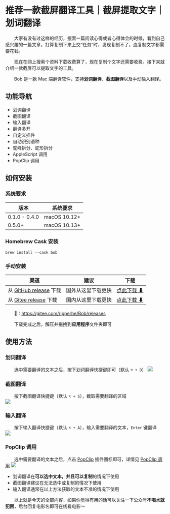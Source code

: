# 推荐一款截屏翻译工具｜截屏提取文字｜划词翻译

&emsp;&emsp;大家有没有过这样的经历，搜索一篇阅读心得或者心得体会的时候，看到自己感兴趣的一篇文章，打算复制下来上交“任务”时，发现复制不了，连复制文字都需要花钱。

&emsp;&emsp;现在在网上搜索个资料下载收费算了，现在复制个文字还需要收费。接下来就介绍一款截屏可以提取文字的工具。



&emsp;&emsp;Bob 是一款 Mac 端翻译软件，支持**划词翻译**、**截图翻译**以及手动输入翻译。

## 功能导航
-  划词翻译
-  截图翻译
-  输入翻译
-  翻译多开
-  自定义插件
-  自动识别语种
-  驼峰拆分、蛇形拆分
-  AppleScript 调用
-  PopClip 调用

## 如何安装

### 系统要求

| 版本          | 系统要求     |
| ------------- | ------------ |
| 0.1.0 - 0.4.0 | macOS 10.12+ |
| 0.5.0+        | macOS 10.13+ |

### Homebrew Cask 安装

```
brew install --cask bob
```

### 手动安装

| 渠道                                                         | 建议               | 下载                                                         |
| ------------------------------------------------------------ | ------------------ | ------------------------------------------------------------ |
| 从 [GitHub release](https://github.com/ripperhe/Bob/releases) 下载 | 国外从这里下载更快 | [点此下载 ⬇](https://github.com/ripperhe/Bob/releases/latest/download/Bob.zip) |
| 从 [Gitee release](https://gitee.com/ripperhe/Bob/releases) 下载 | 国内从这里下载更快 | [点此下载 ⬇](https://gitee.com/ripperhe/Bob/attach_files/980744/download/Bob.zip) |

&emsp;&emsp;🔗：https://gitee.com/ripperhe/Bob/releases

&emsp;&emsp;下载完成之后，解压并拖拽到**应用程序**文件夹即可

## 使用方法

### 划词翻译
&emsp;&emsp;选中需要翻译的文本之后，按下划词翻译快捷键即可（默认 `⌥ + D`） 
![](https://files.mdnice.com/user/25819/12efd19b-c688-4ca0-bb54-1e34d978fc67.gif)

### 截图翻译  
&emsp;&emsp;按下截图翻译快捷键（默认 `⌥ + S`），截取需要翻译的区域     
![](https://files.mdnice.com/user/25819/553a9d9c-dacb-4e97-bdb3-14e2823f105e.gif)

### 输入翻译    
&emsp;&emsp;按下输入翻译快捷键（默认 `⌥ + A`），输入需要翻译的文本，`Enter` 键翻译  
![](https://files.mdnice.com/user/25819/d532e06e-0a41-445f-ad44-0cccf0527abc.gif)

### PopClip 调用
&emsp;&emsp;选中需要翻译的文本之后，点击 [PopClip](https://pilotmoon.com/popclip/) 插件图标即可，详情见 [PopClip 调用](https://ripperhe.gitee.io/bob/#/general/integration/popclip) 
![](https://files.mdnice.com/user/25819/ab28ca32-844e-4da5-ac07-79cee1b89803.gif)


- 划词翻译在**可以选中文本，并且可以复制**的情况下使用
- 截图翻译建议在无法选中或复制的情况下使用
- 输入翻译通常在以上方法获取的文本不准的情况下使用

&emsp;&emsp;以上就是今天的全部内容，如果你觉得有用的话可以关注一下公众号**不喝水就犯困**，后台回复电影名即可在线看电影～